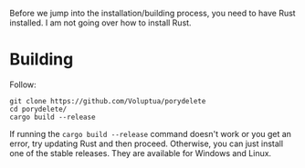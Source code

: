 Before we jump into the installation/building process, you need to have Rust installed. I am not going over how to install Rust.

# Building

Follow:

```
git clone https://github.com/Voluptua/porydelete
cd porydelete/
cargo build --release
```

If running the `cargo build --release` command doesn't work or you get an error, try updating Rust and then proceed. Otherwise, you can just install one of the stable releases. 
They are available for Windows and Linux.
